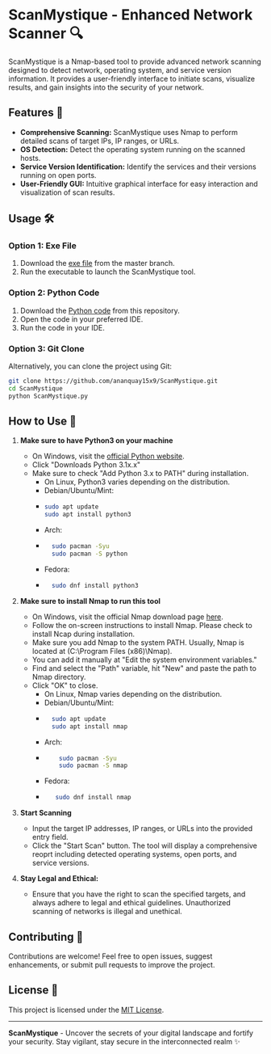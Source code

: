 # ScanMystique - Enhanced Network Scanner 🔍

ScanMystique is a Nmap-based tool to provide advanced network scanning designed to detect network, operating system, and service version information. It provides a user-friendly interface to initiate scans, visualize results, and gain insights into the security of your network.


## Features 🚀

- **Comprehensive Scanning:** ScanMystique uses Nmap to perform detailed scans of target IPs, IP ranges, or URLs.
- **OS Detection:** Detect the operating system running on the scanned hosts.
- **Service Version Identification:** Identify the services and their versions running on open ports.
- **User-Friendly GUI:** Intuitive graphical interface for easy interaction and visualization of scan results.

## Usage 🛠️

### Option 1: Exe File

1. Download the [exe file](https://github.com/ananquay15x9/ScanMystique/blob/v1.0/ScanMystique.exe) from the master branch.
2. Run the executable to launch the ScanMystique tool.

### Option 2: Python Code

1. Download the [Python code](https://github.com/ananquay15x9/ScanMystique/blob/v1.0/ScanMystique.py) from this repository.
2. Open the code in your preferred IDE.
3. Run the code in your IDE.

### Option 3: Git Clone

Alternatively, you can clone the project using Git:

```bash
git clone https://github.com/ananquay15x9/ScanMystique.git
cd ScanMystique
python ScanMystique.py
```

## How to Use 📖

1. **Make sure to have Python3 on your machine**
    - On Windows, visit the [official Python website](https://www.python.org/downloads/).
    - Click "Downloads Python 3.1x.x"
    - Make sure to check "Add Python 3.x to PATH" during installation.
        - On Linux, Python3 varies depending on the distribution.
        - Debian/Ubuntu/Mint:
        - ```bash
          sudo apt update
          sudo apt install python3
          ```
        - Arch:
        - ```bash
            sudo pacman -Syu
            sudo pacman -S python
           ```
        - Fedora:
        - ```bash
            sudo dnf install python3
           ```
          
2. **Make sure to install Nmap to run this tool**
    - On Windows, visit the official Nmap download page [here](https://nmap.org/download.html).
    - Follow the on-screen instructions to install Nmap. Please check to install Ncap during installation.
    - Make sure you add Nmap to the system PATH. Usually, Nmap is located at (C:\Program Files (x86)\Nmap).
    - You can add it manually at "Edit the system environment variables."
    - Find and select the "Path" variable, hit "New" and paste the path to Nmap directory.
    - Click "OK" to close. 
        - On Linux, Nmap varies depending on the distribution.
        - Debian/Ubuntu/Mint:
        - ```bash
            sudo apt update
            sudo apt install nmap
            ```
        - Arch:
        - ```bash
              sudo pacman -Syu
              sudo pacman -S nmap
             ```
         - Fedora:
         - ```bash
              sudo dnf install nmap
             ```
3. **Start Scanning**
    - Input the target IP addresses, IP ranges, or URLs into the provided entry field.
    - Click the "Start Scan" button. The tool will display a comprehensive reoprt including detected operating systems, open ports, and service versions. 

4. **Stay Legal and Ethical:**
    - Ensure that you have the right to scan the specified targets, and always adhere to legal and ethical guidelines. Unauthorized scanning of networks is illegal and unethical.


## Contributing 🤝

Contributions are welcome! Feel free to open issues, suggest enhancements, or submit pull requests to improve the project.

## License 📝

This project is licensed under the [MIT License](LICENSE).

---

**ScanMystique** - Uncover the secrets of your digital landscape and fortify your security. Stay vigilant, stay secure in the interconnected realm ✨

